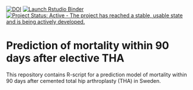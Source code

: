 [![DOI](https://zenodo.org/badge/212256512.svg)](https://zenodo.org/badge/latestdoi/212256512)
[![Launch Rstudio Binder](http://mybinder.org/badge_logo.svg)](https://mybinder.org/v2/gh/eribul/thamortpred/master?urlpath=rstudio)
[![Project Status: Active - The project has reached a stable, usable state and is being actively developed.](https://www.repostatus.org/badges/latest/active.svg)](https://www.repostatus.org/#active)

# Prediction of mortality within 90 days after elective THA

This repository contains R-script for a prediction model of mortality within 90 days after cemented total hip arthroplasty (THA) in Sweden. 
